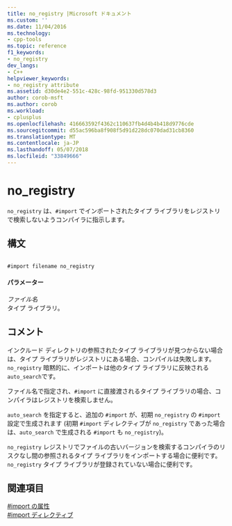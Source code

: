 ```yaml
---
title: no_registry |Microsoft ドキュメント
ms.custom: ''
ms.date: 11/04/2016
ms.technology:
- cpp-tools
ms.topic: reference
f1_keywords:
- no_registry
dev_langs:
- C++
helpviewer_keywords:
- no_registry attribute
ms.assetid: d30de4e2-551c-428c-98fd-951330d578d3
author: corob-msft
ms.author: corob
ms.workload:
- cplusplus
ms.openlocfilehash: 416663592f4362c110637fb4d4b4b418d9776cde
ms.sourcegitcommit: d55ac596ba8f908f5d91d228dc070dad31cb8360
ms.translationtype: MT
ms.contentlocale: ja-JP
ms.lasthandoff: 05/07/2018
ms.locfileid: "33849666"
---
```

# <a name="noregistry"></a>no_registry
`no_registry` は、`#import` でインポートされたタイプ ライブラリをレジストリで検索しないようコンパイラに指示します。  
  
## <a name="syntax"></a>構文  
  
```  
  
#import filename no_registry  
```  
  
#### <a name="parameters"></a>パラメーター  
 *ファイル名*  
 タイプ ライブラリ。  
  
## <a name="remarks"></a>コメント  
 インクルード ディレクトリの参照されたタイプ ライブラリが見つからない場合は、タイプ ライブラリがレジストリにある場合、コンパイルは失敗します。  `no_registry` 暗黙的に、インポートは他のタイプ ライブラリに反映される`auto_search`です。  
  
 ファイル名で指定され、`#import` に直接渡されるタイプ ライブラリの場合、コンパイラはレジストリを検索しません。  
  
 `auto_search` を指定すると、追加の `#import` が、初期 `no_registry` の `#import` 設定で生成されます (初期 `#import` ディレクティブが `no_registry` であった場合は、`auto_search` で生成される `#import` も `no_registry`)。  
  
 `no_registry` レジストリでファイルの古いバージョンを検索するコンパイラのリスクなし間の参照されるタイプ ライブラリをインポートする場合に便利です。  `no_registry` タイプ ライブラリが登録されていない場合に便利です。  
  
## <a name="see-also"></a>関連項目  
 [#import の属性](../preprocessor/hash-import-attributes-cpp.md)   
 [#import ディレクティブ](../preprocessor/hash-import-directive-cpp.md)